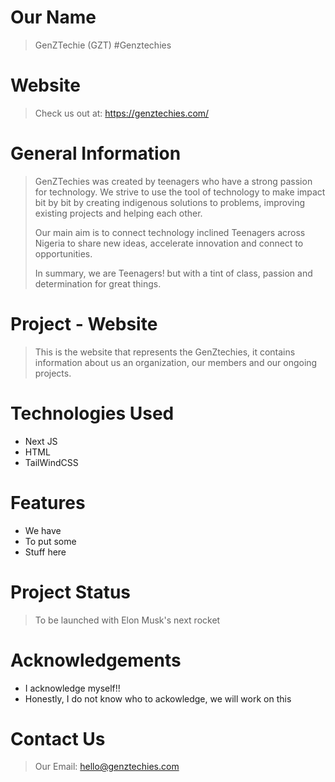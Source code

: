 # Our Name

> GenZTechie (GZT)
> #Genztechies

# Website

> Check us out at: https://genztechies.com/

# General Information

> GenZTechies was created by teenagers who have a strong passion for technology. We strive
> to use the tool of technology to make impact bit by bit by creating indigenous solutions
> to problems, improving existing projects and helping each other.
>
> Our main aim is to connect technology inclined Teenagers across Nigeria to
> share new ideas, accelerate innovation and connect to opportunities.
>
> In summary, we are Teenagers! but with a tint of class, passion and determination for
> great things.

# Project - Website

> This is the website that represents the GenZtechies, it contains information about us an
> organization, our members and our ongoing projects.

# Technologies Used

- Next JS
- HTML
- TailWindCSS

# Features

- We have
- To put some
- Stuff here

# Project Status

> To be launched with Elon Musk's next rocket

# Acknowledgements

- I acknowledge myself!!
- Honestly, I do not know who to ackowledge, we will work on this

# Contact Us

> Our Email: hello@genztechies.com
